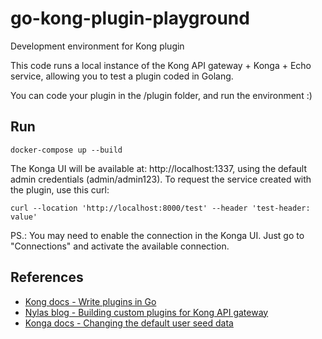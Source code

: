 # go-kong-plugin-playground

Development environment for Kong plugin

This code runs a local instance of the Kong API gateway + Konga + Echo service, allowing you to test a plugin coded in Golang.

You can code your plugin in the /plugin folder, and run the environment :)

## Run

```
docker-compose up --build
```

The Konga UI will be available at: http://localhost:1337, using the default admin credentials (admin/admin123). To request the service created with the plugin, use this curl:

```
curl --location 'http://localhost:8000/test' --header 'test-header: value'
```

PS.: You may need to enable the connection in the Konga UI. Just go to "Connections" and activate the available connection.

## References

- [Kong docs - Write plugins in Go](https://docs.konghq.com/gateway/latest/plugin-development/pluginserver/go/)
- [Nylas blog - Building custom plugins for Kong API gateway](https://www.nylas.com/blog/building-custom-plugins-for-kong-api-gateway-dev/)
- [Konga docs - Changing the default user seed data](https://github.com/pantsel/konga/blob/master/docs/SEED_DEFAULT_DATA.md)